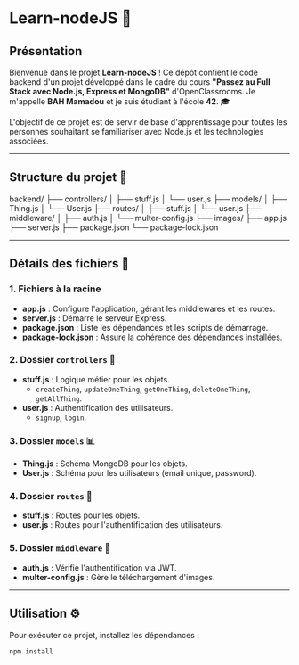 # Learn-nodeJS 🌟

## Présentation

Bienvenue dans le projet **Learn-nodeJS** ! Ce dépôt contient le code backend d'un projet développé dans le cadre du cours **"Passez au Full Stack avec Node.js, Express et MongoDB"** d'OpenClassrooms. Je m'appelle **BAH Mamadou** et je suis étudiant à l'école **42**. 🎓

L'objectif de ce projet est de servir de base d'apprentissage pour toutes les personnes souhaitant se familiariser avec Node.js et les technologies associées.

---

## Structure du projet 📁
backend/ ├── controllers/ │ ├── stuff.js │ └── user.js ├── models/ │ ├── Thing.js │ └── User.js ├── routes/ │ ├── stuff.js │ └── user.js ├── middleware/ │ ├── auth.js │ └── multer-config.js ├── images/ ├── app.js ├── server.js ├── package.json └── package-lock.json


---

## Détails des fichiers 📝

### 1. Fichiers à la racine

- **app.js** : Configure l'application, gérant les middlewares et les routes.
- **server.js** : Démarre le serveur Express.
- **package.json** : Liste les dépendances et les scripts de démarrage.
- **package-lock.json** : Assure la cohérence des dépendances installées.

### 2. Dossier `controllers` 🚦

- **stuff.js** : Logique métier pour les objets.
  - `createThing`, `updateOneThing`, `getOneThing`, `deleteOneThing`, `getAllThing`.
- **user.js** : Authentification des utilisateurs.
  - `signup`, `login`.

### 3. Dossier `models` 📊

- **Thing.js** : Schéma MongoDB pour les objets.
- **User.js** : Schéma pour les utilisateurs (email unique, password).

### 4. Dossier `routes` 🚀

- **stuff.js** : Routes pour les objets.
- **user.js** : Routes pour l'authentification des utilisateurs.

### 5. Dossier `middleware` 🔑

- **auth.js** : Vérifie l'authentification via JWT.
- **multer-config.js** : Gère le téléchargement d'images.

---

## Utilisation ⚙️

Pour exécuter ce projet, installez les dépendances :

```bash
npm install
